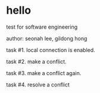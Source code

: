 # hello

test for software engineering

author: seonah lee, gildong hong

task #1. local connection is enabled.

task #2. make a conflict.

task #3. make a conflict again.

task #4. resolve a conflict
